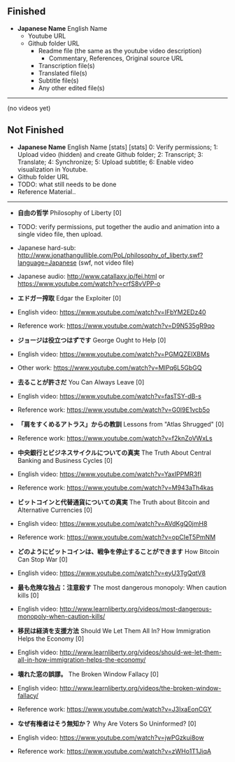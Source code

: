 ## Finished 
- **Japanese Name** English Name  
    - Youtube URL  
    - Github folder URL  
        - Readme file (the same as the youtube video description)  
            - Commentary, References, Original source URL  
        - Transcription file(s)  
        - Translated file(s)  
        - Subtitle file(s)  
        - Any other edited file(s)  

---
(no videos yet)

## Not Finished 
- **Japanese Name** English Name [stats] 
[stats] 0: Verify permissions; 1: Upload video (hidden) and create Github folder; 2: Transcript; 3: Translate; 4: Synchronize; 5: Upload subtitle; 6: Enable video visualization in Youtube.
 - Github folder URL
 - TODO: what still needs to be done
 - Reference Material..

---

- **自由の哲学** Philosophy of Liberty [0]
 - TODO: verify permissions, put together the audio and animation into a single video file, then upload.
 - Japanese hard-sub: http://www.jonathangullible.com/PoL/philosophy_of_liberty.swf?language=Japanese (swf, not video file)
 - Japanese audio: http://www.catallaxy.jp/fei.html or https://www.youtube.com/watch?v=crfS8vVPP-o

- **エドガー搾取** Edgar the Exploiter [0]
 - English video: https://www.youtube.com/watch?v=IFbYM2EDz40
 - Reference work: https://www.youtube.com/watch?v=D9N535gR9qo

- **ジョージは役立つはずです** George Ought to Help [0]
 - English video: https://www.youtube.com/watch?v=PGMQZEIXBMs
 - Other work: https://www.youtube.com/watch?v=MIPq6L5GbGQ

- **去ることが許さだ** You Can Always Leave [0]
 - English video: https://www.youtube.com/watch?v=fasTSY-dB-s
 - Reference work: https://www.youtube.com/watch?v=G0I9E1vcb5o

- **「肩をすくめるアトラス」からの教訓** Lessons from "Atlas Shrugged" [0]
 - Reference work: https://www.youtube.com/watch?v=f2knZoVWxLs

- **中央銀行とビジネスサイクルについての真実** The Truth About Central Banking and Business Cycles [0]
 - English video: https://www.youtube.com/watch?v=YaxIPPMR3fI
 - Reference work: https://www.youtube.com/watch?v=M943aTh4kas

- **ビットコインと代替通貨についての真実** The Truth about Bitcoin and Alternative Currencies [0]
 - English video: https://www.youtube.com/watch?v=AVdKgQ0jmH8
 - Reference work: https://www.youtube.com/watch?v=opCIeT5PmNM

- **どのようにビットコインは、戦争を停止することができます** How Bitcoin Can Stop War [0]
 - English video: https://www.youtube.com/watch?v=eyU3TgQqtV8

- **最も危険な独占：注意殺す** The most dangerous monopoly: When caution kills [0]
 - English video: http://www.learnliberty.org/videos/most-dangerous-monopoly-when-caution-kills/

- **移民は経済を支援方法** Should We Let Them All In? How Immigration Helps the Economy [0]
 - English video: http://www.learnliberty.org/videos/should-we-let-them-all-in-how-immigration-helps-the-economy/

- **壊れた窓の誤謬。** The Broken Window Fallacy [0]
 - English video: http://www.learnliberty.org/videos/the-broken-window-fallacy/
 - Reference work: https://www.youtube.com/watch?v=J3IxaEonCGY

- **なぜ有権者はそう無知か？** Why Are Voters So Uninformed? [0]
 - English video: https://www.youtube.com/watch?v=jwPGzkui8ow
 - Reference work: https://www.youtube.com/watch?v=zWHo1T1JiqA































